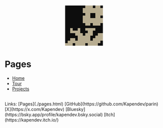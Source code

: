 <p align="center">
    <a href="./pages.html">
        <img src="../assets/flower_x20.png" alt="Flower Sprite" width="120" height="128">
    </a>
</p>

# Pages

* [Home](../index.html)
* [Tour](./tour.html)
* [Projects](./projects.html)

<br>
Links:
[Pages](./pages.html)
[GitHub](https://github.com/Kapendev/parin)
[X](https://x.com/Kapendev)
[Bluesky](https://bsky.app/profile/kapendev.bsky.social)
[Itch](https://kapendev.itch.io/)
